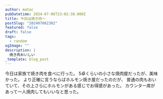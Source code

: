 ```yaml
---
author: matac
pubDatetime: 2024-07-06T23:02:38.000Z
title: 今日は焼き肉〜
postSlug: "202407062302"
featured: false
draft: false
tags:
  - random
ogImage: ""
description: |
  焼き肉おいしい
_template: blog_post
---
```


今日は家族で焼き肉を食べに行った。
5卓くらいの小さな焼肉屋だったが、美味かった。
より正確に言うならばホルモン焼き屋だったのだが、
普通の肉もおいていて、その上さらにホルモンがある感じでお得感があった。
カウンター席があって一人焼肉してもいいなと思った。
